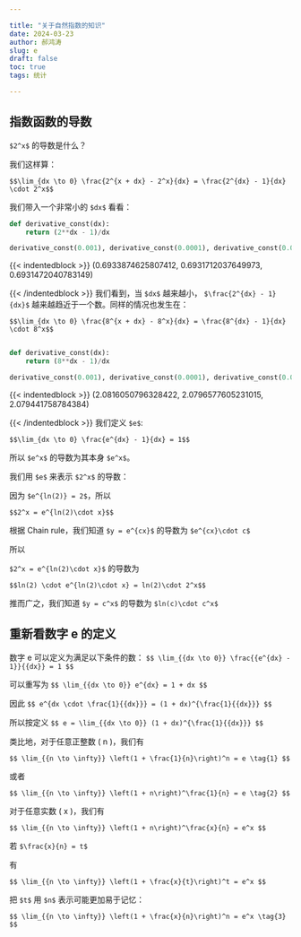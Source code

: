 ```yaml
---

title: "关于自然指数的知识"
date: 2024-03-23
author: 郝鸿涛
slug: e
draft: false
toc: true
tags: 统计

---
```



## 指数函数的导数 

`$2^x$` 的导数是什么？

我们这样算：

`$$\lim_{dx \to 0} \frac{2^{x + dx} - 2^x}{dx} = \frac{2^{dx} - 1}{dx} \cdot 2^x$$`

我们带入一个非常小的 `$dx$` 看看：


```python
def derivative_const(dx):
    return (2**dx - 1)/dx 

derivative_const(0.001), derivative_const(0.0001), derivative_const(0.0000001)
```




{{< indentedblock >}}
    (0.6933874625807412, 0.6931712037649973, 0.6931472040783149)



{{< /indentedblock >}}
我们看到，当 `$dx$` 越来越小， `$\frac{2^{dx} - 1}{dx}$` 越来越趋近于一个数。同样的情况也发生在：

`$$\lim_{dx \to 0} \frac{8^{x + dx} - 8^x}{dx} = \frac{8^{dx} - 1}{dx} \cdot 8^x$$`



```python

def derivative_const(dx):
    return (8**dx - 1)/dx 

derivative_const(0.001), derivative_const(0.0001), derivative_const(0.0000001)
```




{{< indentedblock >}}
    (2.0816050796328422, 2.0796577605231015, 2.079441758784384)



{{< /indentedblock >}}
我们定义 `$e$`:

`$$\lim_{dx \to 0} \frac{e^{dx} - 1}{dx} = 1$$`

所以 `$e^x$` 的导数为其本身 `$e^x$`。

我们用 `$e$` 来表示 `$2^x$` 的导数：

因为 `$e^{ln(2)} = 2$`，所以

`$$2^x = e^{ln(2)\cdot x}$$`

根据 Chain rule，我们知道 `$y = e^{cx}$` 的导数为 `$e^{cx}\cdot c$`

所以

`$2^x = e^{ln(2)\cdot x}$` 的导数为 

`$$ln(2) \cdot e^{ln(2)\cdot x} = ln(2)\cdot 2^x$$`

推而广之，我们知道 `$y = c^x$` 的导数为 `$ln(c)\cdot c^x$`


## 重新看数字 e 的定义

数字 e 可以定义为满足以下条件的数：
`$$
\lim_{{dx \to 0}} \frac{{e^{dx} - 1}}{{dx}} = 1
$$`

可以重写为
`$$
\lim_{{dx \to 0}} e^{dx} = 1 + dx
$$`

因此
`$$
e^{dx \cdot \frac{1}{{dx}}} = (1 + dx)^{\frac{1}{{dx}}}
$$`

所以按定义
`$$
e = \lim_{{dx \to 0}} (1 + dx)^{\frac{1}{{dx}}}
$$`

类比地，对于任意正整数 \( n \)，我们有

`$$
\lim_{{n \to \infty}} \left(1 + \frac{1}{n}\right)^n = e \tag{1}
$$`

或者

`$$
\lim_{{n \to \infty}} \left(1 + n\right)^\frac{1}{n} = e \tag{2}
$$`

对于任意实数 \( x \)，我们有

`$$
\lim_{{n \to \infty}} \left(1 + n\right)^\frac{x}{n} = e^x
$$`

若 `$\frac{x}{n} = t$`

有

`$$
\lim_{{n \to \infty}} \left(1 + \frac{x}{t}\right)^t = e^x
$$`

把 `$t$` 用 `$n$` 表示可能更加易于记忆：

`$$
\lim_{{n \to \infty}} \left(1 + \frac{x}{n}\right)^n = e^x \tag{3}
$$`

